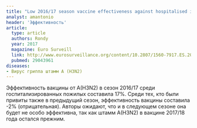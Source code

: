 ```yaml
---
title: "Low 2016/17 season vaccine effectiveness against hospitalised influenza A(H3N2) among elderly: awareness warranted for 2017/18 season"
analyst: amantonio
header: 'Эффективность'
article:
  type: article
  authors: Rondy
  year: 2017
  magazine: Euro Surveill
  link: http://www.eurosurveillance.org/content/10.2807/1560-7917.ES.2017.22.41.17-00645
  pubmed: 29043961
diseases:
- Вирус гриппа штамм A (H3N2)
---
```


Эффективность вакцины от A(H3N2) в сезон 2016/17 среди госпитализированных пожилых составила 17%. Среди тех, кто были привиты также в предыдущий сезон, эффективность вакцины составила -2% (отрицательная).
Авторы ожидают, что и в следующем сезоне она будет не особо эффективна, так как штамм A(H3N2) в вакцине 2017/18 года остался прежним.
